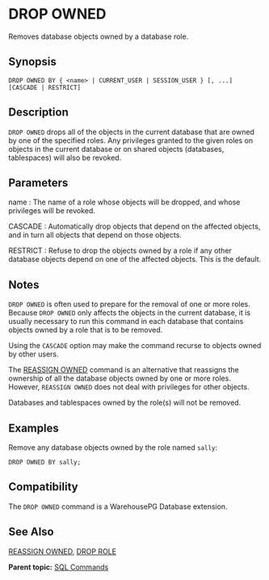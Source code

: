 # DROP OWNED 

Removes database objects owned by a database role.

## <a id="section2"></a>Synopsis 

``` {#sql_command_synopsis}
DROP OWNED BY { <name> | CURRENT_USER | SESSION_USER } [, ...] [CASCADE | RESTRICT]
```

## <a id="section3"></a>Description 

`DROP OWNED` drops all of the objects in the current database that are owned by one of the specified roles. Any privileges granted to the given roles on objects in the current database or on shared objects \(databases, tablespaces\) will also be revoked.

## <a id="section4"></a>Parameters 

name
:   The name of a role whose objects will be dropped, and whose privileges will be revoked.

CASCADE
:   Automatically drop objects that depend on the affected objects, and in turn all objects that depend on those objects.

RESTRICT
:   Refuse to drop the objects owned by a role if any other database objects depend on one of the affected objects. This is the default.

## <a id="section5"></a>Notes 

`DROP OWNED` is often used to prepare for the removal of one or more roles. Because `DROP OWNED` only affects the objects in the current database, it is usually necessary to run this command in each database that contains objects owned by a role that is to be removed.

Using the `CASCADE` option may make the command recurse to objects owned by other users.

The [REASSIGN OWNED](REASSIGN_OWNED.html) command is an alternative that reassigns the ownership of all the database objects owned by one or more roles. However, `REASSIGN OWNED` does not deal with privileges for other objects.

Databases and tablespaces owned by the role\(s\) will not be removed.

## <a id="section6"></a>Examples 

Remove any database objects owned by the role named `sally`:

```
DROP OWNED BY sally;
```

## <a id="section7"></a>Compatibility 

The `DROP OWNED` command is a WarehousePG Database extension.

## <a id="section8"></a>See Also 

[REASSIGN OWNED](REASSIGN_OWNED.html), [DROP ROLE](DROP_ROLE.html)

**Parent topic:** [SQL Commands](../sql_commands/sql_ref.html)

